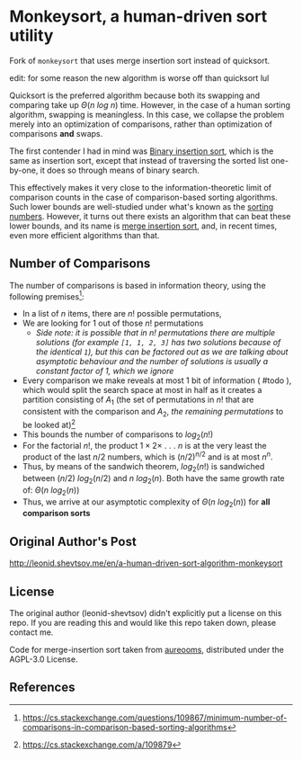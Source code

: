 # Monkeysort, a human-driven sort utility

Fork of `monkeysort` that uses merge insertion sort instead of quicksort.

edit: for some reason the new algorithm is worse off than quicksort lul

Quicksort is the preferred algorithm because both its swapping and comparing
take up $\Theta(n\ log\ n)$ time. However, in the case of a human sorting
algorithm, swapping is meaningless. In this case, we collapse the problem
merely into an optimization of comparisons, rather than optimization of
comparisons **and** swaps.

The first contender I had in mind was
[Binary insertion sort](https://en.wikipedia.org/wiki/Insertion_sort#Variants),
which is the same as insertion sort, except that instead of traversing the
sorted list one-by-one, it does so through means of binary search.

This effectively makes it very close to the information-theoretic limit of
comparison counts in the case of comparison-based sorting algorithms. Such
lower bounds are well-studied under what's known as the
[sorting numbers](https://en.wikipedia.org/wiki/Sorting_number). However,
it turns out there exists an algorithm that can beat these lower bounds, and
its name is
[merge insertion sort](https://en.wikipedia.org/wiki/Merge-insertion_sort),
and, in recent times, even more efficient algorithms than that.

## Number of Comparisons
The number of comparisons is based in information theory, using the following premises[^1]\:
+ In a list of $n$ items, there are $n!$ possible permutations,
+ We are looking for $1$ out of those $n!$ permutations
    + *Side note: it is possible that in $n!$ permutations there are multiple solutions (for example `[1, 1, 2, 3]` has two solutions because of the identical `1`), but this can be factored out as we are talking about asymptotic behaviour and the number of solutions is usually a constant factor of 1, which we ignore*
+ Every comparison we make reveals at most 1 bit of information ( #todo ), which would split the search space at most in half as it creates a partition consisting of $A_1$ (the set of permutations in $n!$ that are consistent with the comparison and $A_2$, _the remaining permutations_ to be looked at)[^2]
+ This bounds the number of comparisons to $log_2(n!)$
+ For the factorial $n!$, the product $1 \times 2 \times\ .\ .\ .\ n$ is at the very least the product of the last $n / 2$ numbers, which is $(n/2)^{n/2}$ and is at most $n^n$.
+ Thus, by means of the sandwich theorem, $log_2(n!)$ is sandwiched between $(n/2)\ log_2(n/2)$ and $n\ log_2(n)$. Both have the same growth rate of: $\Theta(n\ log_2(n))$
+ Thus, we arrive at our asymptotic complexity of $\Theta(n\ log_2(n))$ for **all comparison sorts**

## Original Author's Post
http://leonid.shevtsov.me/en/a-human-driven-sort-algorithm-monkeysort

## License
The original author (leonid-shevtsov) didn't explicitly put a license on
this repo. If you are reading this and would like this repo taken down,
please contact me.

Code for merge-insertion sort taken from
[aureooms](https://github.com/aureooms/js-merge-insertion-sort), distributed
under the AGPL-3.0 License.

## References
[^1]: https://cs.stackexchange.com/questions/109867/minimum-number-of-comparisons-in-comparison-based-sorting-algorithms
[^2]: https://cs.stackexchange.com/a/109879

